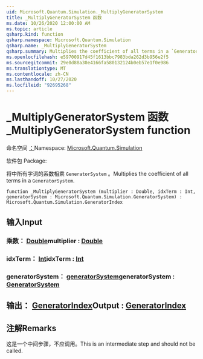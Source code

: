 ```yaml
---
uid: Microsoft.Quantum.Simulation._MultiplyGeneratorSystem
title: _MultiplyGeneratorSystem 函数
ms.date: 10/26/2020 12:00:00 AM
ms.topic: article
qsharp.kind: function
qsharp.namespace: Microsoft.Quantum.Simulation
qsharp.name: _MultiplyGeneratorSystem
qsharp.summary: Multiplies the coefficient of all terms in a `GeneratorSystem`.
ms.openlocfilehash: e59700917d45f1613bbc7983bda262d3b956e2f5
ms.sourcegitcommit: 29e0d88a30e4166fa580132124b0eb57e1f0e986
ms.translationtype: MT
ms.contentlocale: zh-CN
ms.lasthandoff: 10/27/2020
ms.locfileid: "92695268"
---
```

# <a name="_multiplygeneratorsystem-function"></a><span data-ttu-id="001fc-102">_MultiplyGeneratorSystem 函数</span><span class="sxs-lookup"><span data-stu-id="001fc-102">_MultiplyGeneratorSystem function</span></span>

<span data-ttu-id="001fc-103">命名空间 [：](xref:Microsoft.Quantum.Simulation)</span><span class="sxs-lookup"><span data-stu-id="001fc-103">Namespace: [Microsoft.Quantum.Simulation](xref:Microsoft.Quantum.Simulation)</span></span>

<span data-ttu-id="001fc-104">软件包 [](https://nuget.org/packages/)</span><span class="sxs-lookup"><span data-stu-id="001fc-104">Package: [](https://nuget.org/packages/)</span></span>


<span data-ttu-id="001fc-105">将中所有字词的系数相乘 `GeneratorSystem` 。</span><span class="sxs-lookup"><span data-stu-id="001fc-105">Multiplies the coefficient of all terms in a `GeneratorSystem`.</span></span>

```qsharp
function _MultiplyGeneratorSystem (multiplier : Double, idxTerm : Int, generatorSystem : Microsoft.Quantum.Simulation.GeneratorSystem) : Microsoft.Quantum.Simulation.GeneratorIndex
```


## <a name="input"></a><span data-ttu-id="001fc-106">输入</span><span class="sxs-lookup"><span data-stu-id="001fc-106">Input</span></span>

### <a name="multiplier--double"></a><span data-ttu-id="001fc-107">乘数： [Double](xref:microsoft.quantum.lang-ref.double)</span><span class="sxs-lookup"><span data-stu-id="001fc-107">multiplier : [Double](xref:microsoft.quantum.lang-ref.double)</span></span>




### <a name="idxterm--int"></a><span data-ttu-id="001fc-108">idxTerm： [Int](xref:microsoft.quantum.lang-ref.int)</span><span class="sxs-lookup"><span data-stu-id="001fc-108">idxTerm : [Int](xref:microsoft.quantum.lang-ref.int)</span></span>




### <a name="generatorsystem--generatorsystem"></a><span data-ttu-id="001fc-109">generatorSystem： [generatorSystem](xref:Microsoft.Quantum.Simulation.GeneratorSystem)</span><span class="sxs-lookup"><span data-stu-id="001fc-109">generatorSystem : [GeneratorSystem](xref:Microsoft.Quantum.Simulation.GeneratorSystem)</span></span>





## <a name="output--generatorindex"></a><span data-ttu-id="001fc-110">输出： [GeneratorIndex](xref:Microsoft.Quantum.Simulation.GeneratorIndex)</span><span class="sxs-lookup"><span data-stu-id="001fc-110">Output : [GeneratorIndex](xref:Microsoft.Quantum.Simulation.GeneratorIndex)</span></span>



## <a name="remarks"></a><span data-ttu-id="001fc-111">注解</span><span class="sxs-lookup"><span data-stu-id="001fc-111">Remarks</span></span>

<span data-ttu-id="001fc-112">这是一个中间步骤，不应调用。</span><span class="sxs-lookup"><span data-stu-id="001fc-112">This is an intermediate step and should not be called.</span></span>